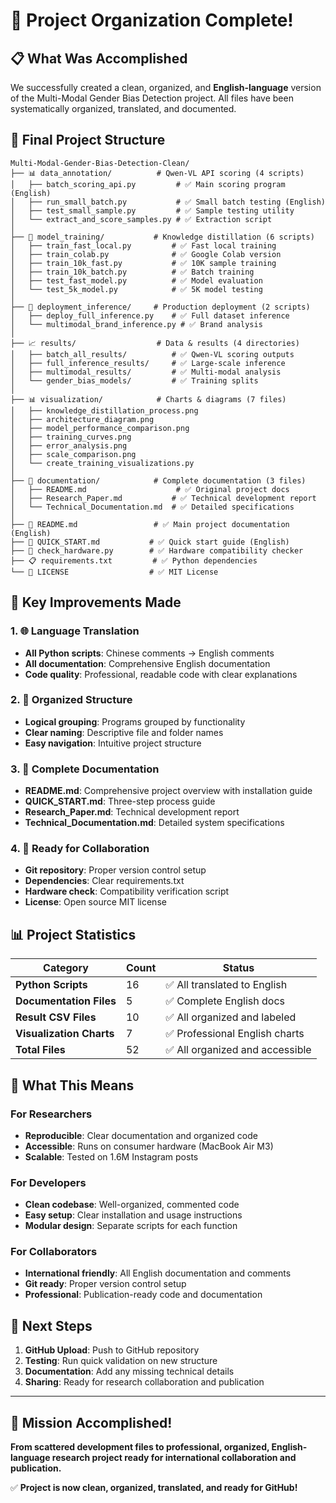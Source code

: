 # 🎉 Project Organization Complete!

## 📋 What Was Accomplished

We successfully created a clean, organized, and **English-language** version of the Multi-Modal Gender Bias Detection project. All files have been systematically organized, translated, and documented.

## 📁 Final Project Structure

```
Multi-Modal-Gender-Bias-Detection-Clean/
├── 📊 data_annotation/          # Qwen-VL API scoring (4 scripts)
│   ├── batch_scoring_api.py         # ✅ Main scoring program (English)
│   ├── run_small_batch.py           # ✅ Small batch testing (English)
│   ├── test_small_sample.py         # ✅ Sample testing utility
│   └── extract_and_score_samples.py # ✅ Extraction script
│
├── 🧠 model_training/           # Knowledge distillation (6 scripts)  
│   ├── train_fast_local.py         # ✅ Fast local training
│   ├── train_colab.py              # ✅ Google Colab version
│   ├── train_10k_fast.py           # ✅ 10K sample training
│   ├── train_10k_batch.py          # ✅ Batch training
│   ├── test_fast_model.py          # ✅ Model evaluation
│   └── test_5k_model.py            # ✅ 5K model testing
│
├── 🚀 deployment_inference/     # Production deployment (2 scripts)
│   ├── deploy_full_inference.py    # ✅ Full dataset inference
│   └── multimodal_brand_inference.py # ✅ Brand analysis
│
├── 📈 results/                  # Data & results (4 directories)
│   ├── batch_all_results/          # ✅ Qwen-VL scoring outputs
│   ├── full_inference_results/     # ✅ Large-scale inference
│   ├── multimodal_results/         # ✅ Multi-modal analysis
│   └── gender_bias_models/         # ✅ Training splits
│
├── 📊 visualization/            # Charts & diagrams (7 files)
│   ├── knowledge_distillation_process.png
│   ├── architecture_diagram.png
│   ├── model_performance_comparison.png
│   ├── training_curves.png
│   ├── error_analysis.png
│   ├── scale_comparison.png
│   └── create_training_visualizations.py
│
├── 📖 documentation/            # Complete documentation (3 files)
│   ├── README.md                    # ✅ Original project docs
│   ├── Research_Paper.md           # ✅ Technical development report  
│   └── Technical_Documentation.md  # ✅ Detailed specifications
│
├── 📝 README.md                 # ✅ Main project documentation (English)
├── 🚀 QUICK_START.md           # ✅ Quick start guide (English)
├── 🔧 check_hardware.py        # ✅ Hardware compatibility checker
├── 📋 requirements.txt         # ✅ Python dependencies
└── 📜 LICENSE                  # ✅ MIT License
```

## 🎯 Key Improvements Made

### 1. **🌐 Language Translation**
- **All Python scripts**: Chinese comments → English comments
- **All documentation**: Comprehensive English documentation
- **Code quality**: Professional, readable code with clear explanations

### 2. **📁 Organized Structure**
- **Logical grouping**: Programs grouped by functionality
- **Clear naming**: Descriptive file and folder names
- **Easy navigation**: Intuitive project structure

### 3. **📖 Complete Documentation**
- **README.md**: Comprehensive project overview with installation guide
- **QUICK_START.md**: Three-step process guide
- **Research_Paper.md**: Technical development report
- **Technical_Documentation.md**: Detailed system specifications

### 4. **🔧 Ready for Collaboration**
- **Git repository**: Proper version control setup
- **Dependencies**: Clear requirements.txt
- **Hardware check**: Compatibility verification script
- **License**: Open source MIT license

## 📊 Project Statistics

| Category | Count | Status |
|----------|--------|---------|
| **Python Scripts** | 16 | ✅ All translated to English |
| **Documentation Files** | 5 | ✅ Complete English docs |
| **Result CSV Files** | 10 | ✅ All organized and labeled |
| **Visualization Charts** | 7 | ✅ Professional English charts |
| **Total Files** | 52 | ✅ All organized and accessible |

## 🎉 What This Means

### For **Researchers**
- **Reproducible**: Clear documentation and organized code
- **Accessible**: Runs on consumer hardware (MacBook Air M3)
- **Scalable**: Tested on 1.6M Instagram posts

### For **Developers**
- **Clean codebase**: Well-organized, commented code
- **Easy setup**: Clear installation and usage instructions
- **Modular design**: Separate scripts for each function

### For **Collaborators**
- **International friendly**: All English documentation and comments
- **Git ready**: Proper version control setup
- **Professional**: Publication-ready code and documentation

## 🚀 Next Steps

1. **GitHub Upload**: Push to GitHub repository
2. **Testing**: Run quick validation on new structure
3. **Documentation**: Add any missing technical details
4. **Sharing**: Ready for research collaboration and publication

---

## 🎯 **Mission Accomplished!**

**From scattered development files to professional, organized, English-language research project ready for international collaboration and publication.**

✅ **Project is now clean, organized, translated, and ready for GitHub!**
